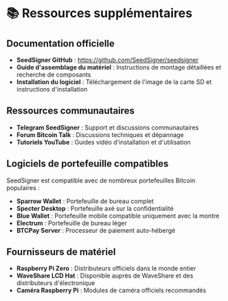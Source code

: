 # 📚 Ressources supplémentaires

## Documentation officielle

- **SeedSigner GitHub** : <https://github.com/SeedSigner/seedsigner>
- **Guide d'assemblage du matériel** : Instructions de montage détaillées et recherche de composants
- **Installation du logiciel** : Téléchargement de l'image de la carte SD et instructions d'installation

## Ressources communautaires

- **Telegram SeedSigner** : Support et discussions communautaires
- **Forum Bitcoin Talk** : Discussions techniques et dépannage
- **Tutoriels YouTube** : Guides vidéo d'installation et d'utilisation

## Logiciels de portefeuille compatibles

SeedSigner est compatible avec de nombreux portefeuilles Bitcoin populaires :

- **Sparrow Wallet** : Portefeuille de bureau complet
- **Specter Desktop** : Portefeuille axé sur la confidentialité
- **Blue Wallet** : Portefeuille mobile compatible uniquement avec la montre
- **Electrum** : Portefeuille de bureau léger
- **BTCPay Server** : Processeur de paiement auto-hébergé

## Fournisseurs de matériel

- **Raspberry Pi Zero** : Distributeurs officiels dans le monde entier
- **WaveShare LCD Hat** : Disponible auprès de WaveShare et des distributeurs d'électronique
- **Caméra Raspberry Pi** : Modules de caméra officiels recommandés
